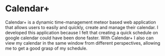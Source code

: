 # Calendar+

Calendar+ is a dynamic time-management meteor based web application that allows users to easily and quickly, create and manage their calendar. I developed this application because I felt that creating a quick schedule on google calendar could have been done faster. With Calendar+ I also can view my calendar in the same window from different perspectives, allowing me to get a good grasp of my schedule. 